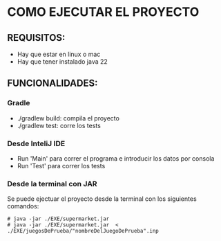 # COMO EJECUTAR EL PROYECTO

## REQUISITOS:
- Hay que estar en linux o mac
- Hay que tener instalado java 22

## FUNCIONALIDADES:
### Gradle
- ./gradlew build: compila el proyecto
- ./gradlew test: corre los tests
### Desde InteliJ IDE
- Run 'Main' para correr el programa e introducir los datos por consola
- Run 'Test' para correr los tests
### Desde la terminal con JAR
Se puede ejectuar el proyecto desde la terminal con los siguientes comandos:
```
# java -jar ./EXE/supermarket.jar  
# java -jar ./EXE/supermarket.jar  < ./EXE/juegosDePrueba/"nombreDelJuegoDePrueba".inp 
```
